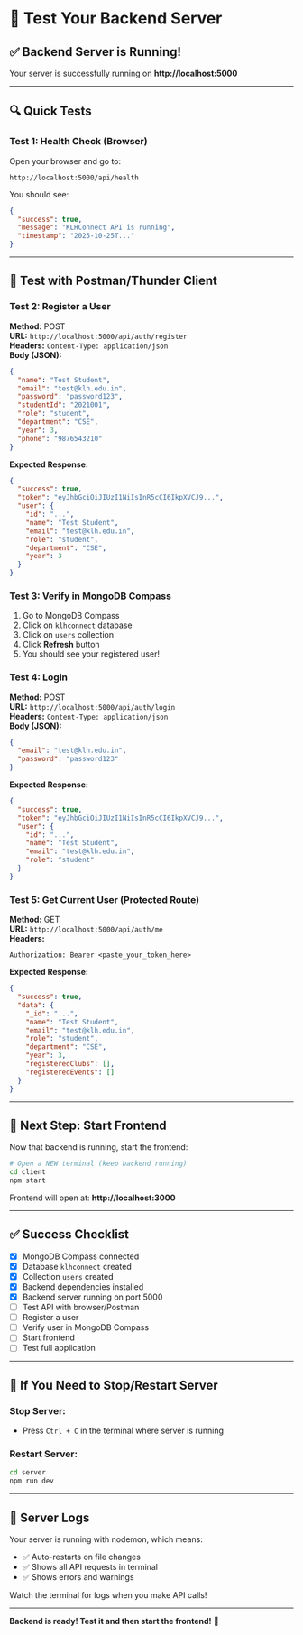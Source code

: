 # 🧪 Test Your Backend Server

## ✅ Backend Server is Running!

Your server is successfully running on **http://localhost:5000**

---

## 🔍 Quick Tests

### Test 1: Health Check (Browser)
Open your browser and go to:
```
http://localhost:5000/api/health
```

You should see:
```json
{
  "success": true,
  "message": "KLHConnect API is running",
  "timestamp": "2025-10-25T..."
}
```

---

## 🧪 Test with Postman/Thunder Client

### Test 2: Register a User

**Method:** POST  
**URL:** `http://localhost:5000/api/auth/register`  
**Headers:** `Content-Type: application/json`  
**Body (JSON):**
```json
{
  "name": "Test Student",
  "email": "test@klh.edu.in",
  "password": "password123",
  "studentId": "2021001",
  "role": "student",
  "department": "CSE",
  "year": 3,
  "phone": "9876543210"
}
```

**Expected Response:**
```json
{
  "success": true,
  "token": "eyJhbGciOiJIUzI1NiIsInR5cCI6IkpXVCJ9...",
  "user": {
    "id": "...",
    "name": "Test Student",
    "email": "test@klh.edu.in",
    "role": "student",
    "department": "CSE",
    "year": 3
  }
}
```

### Test 3: Verify in MongoDB Compass

1. Go to MongoDB Compass
2. Click on `klhconnect` database
3. Click on `users` collection
4. Click **Refresh** button
5. You should see your registered user!

### Test 4: Login

**Method:** POST  
**URL:** `http://localhost:5000/api/auth/login`  
**Headers:** `Content-Type: application/json`  
**Body (JSON):**
```json
{
  "email": "test@klh.edu.in",
  "password": "password123"
}
```

**Expected Response:**
```json
{
  "success": true,
  "token": "eyJhbGciOiJIUzI1NiIsInR5cCI6IkpXVCJ9...",
  "user": {
    "id": "...",
    "name": "Test Student",
    "email": "test@klh.edu.in",
    "role": "student"
  }
}
```

### Test 5: Get Current User (Protected Route)

**Method:** GET  
**URL:** `http://localhost:5000/api/auth/me`  
**Headers:**
```
Authorization: Bearer <paste_your_token_here>
```

**Expected Response:**
```json
{
  "success": true,
  "data": {
    "_id": "...",
    "name": "Test Student",
    "email": "test@klh.edu.in",
    "role": "student",
    "department": "CSE",
    "year": 3,
    "registeredClubs": [],
    "registeredEvents": []
  }
}
```

---

## 🎯 Next Step: Start Frontend

Now that backend is running, start the frontend:

```bash
# Open a NEW terminal (keep backend running)
cd client
npm start
```

Frontend will open at: **http://localhost:3000**

---

## ✅ Success Checklist

- [x] MongoDB Compass connected
- [x] Database `klhconnect` created
- [x] Collection `users` created
- [x] Backend dependencies installed
- [x] Backend server running on port 5000
- [ ] Test API with browser/Postman
- [ ] Register a user
- [ ] Verify user in MongoDB Compass
- [ ] Start frontend
- [ ] Test full application

---

## 🔧 If You Need to Stop/Restart Server

### Stop Server:
- Press `Ctrl + C` in the terminal where server is running

### Restart Server:
```bash
cd server
npm run dev
```

---

## 📝 Server Logs

Your server is running with nodemon, which means:
- ✅ Auto-restarts on file changes
- ✅ Shows all API requests in terminal
- ✅ Shows errors and warnings

Watch the terminal for logs when you make API calls!

---

**Backend is ready! Test it and then start the frontend!** 🚀
